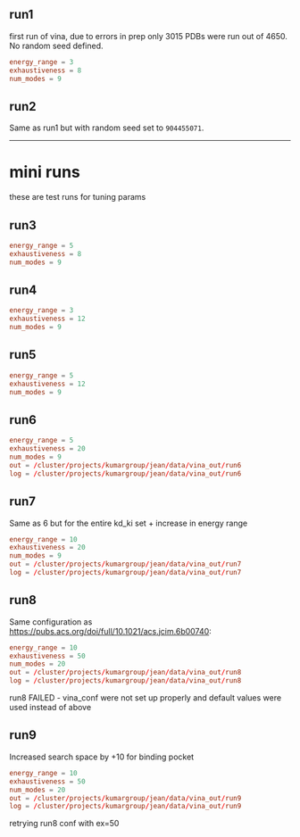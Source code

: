 ## run1
first run of vina, due to errors in prep only 3015 PDBs were run out of 4650. No random seed defined.
```conf
energy_range = 3
exhaustiveness = 8
num_modes = 9
```
## run2 
Same as run1 but with random seed set to `904455071`.
***
# mini runs
these are test runs for tuning params
## run3
```conf
energy_range = 5
exhaustiveness = 8
num_modes = 9
```
## run4
```conf
energy_range = 3 
exhaustiveness = 12
num_modes = 9
```
## run5
```conf
energy_range = 5
exhaustiveness = 12
num_modes = 9
```
## run6
```conf
energy_range = 5
exhaustiveness = 20
num_modes = 9
out = /cluster/projects/kumargroup/jean/data/vina_out/run6
log = /cluster/projects/kumargroup/jean/data/vina_out/run6
```
## run7
Same as 6 but for the entire kd_ki set + increase in energy range
```conf
energy_range = 10
exhaustiveness = 20
num_modes = 9
out = /cluster/projects/kumargroup/jean/data/vina_out/run7
log = /cluster/projects/kumargroup/jean/data/vina_out/run7
```

## run8
Same configuration as https://pubs.acs.org/doi/full/10.1021/acs.jcim.6b00740:
```conf
energy_range = 10
exhaustiveness = 50
num_modes = 20
out = /cluster/projects/kumargroup/jean/data/vina_out/run8
log = /cluster/projects/kumargroup/jean/data/vina_out/run8
```
run8 FAILED - vina_conf were not set up properly and default values were used instead of above

## run9
Increased search space by +10 for binding pocket
```conf
energy_range = 10
exhaustiveness = 50
num_modes = 20
out = /cluster/projects/kumargroup/jean/data/vina_out/run9
log = /cluster/projects/kumargroup/jean/data/vina_out/run9
```
retrying run8 conf with ex=50

